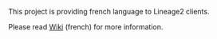 This project is providing french language to Lineage2 clients.

Please read [Wiki](https://github.com/melua/nephilimpack/wiki) (french) for more information.
